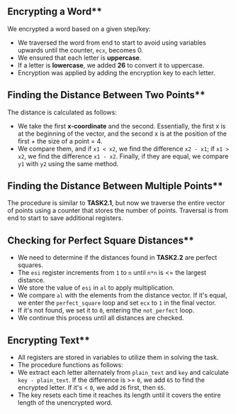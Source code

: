 
## Encrypting a Word**

We encrypted a word based on a given step/key:

- We traversed the word from end to start to avoid using variables upwards until the counter, `ecx`, becomes 0.
- We ensured that each letter is **uppercase**.
- If a letter is **lowercase**, we added **26** to convert it to uppercase.
- Encryption was applied by adding the encryption key to each letter.

## Finding the Distance Between Two Points**

The distance is calculated as follows:
- We take the first **x-coordinate** and the second. Essentially, the first x is at the beginning of the vector, and the second x is at the position of the first + the size of a point = 4.
- We compare them, and if `x1 < x2`, we find the difference `x2 - x1`; if `x1 > x2`, we find the difference `x1 - x2`. Finally, if they are equal, we compare `y1` with `y2` using the same method.

## Finding the Distance Between Multiple Points**

The procedure is similar to **TASK2.1**, but now we traverse the entire vector of points using a counter that stores the number of points. Traversal is from end to start to save additional registers.

## Checking for Perfect Square Distances**

- We need to determine if the distances found in **TASK2.2** are perfect squares.
- The `esi` register increments from `1` to `n` until `n*n` is <= the largest distance.
- We store the value of `esi` in `al` to apply multiplication.
- We compare `al` with the elements from the distance vector. If it's equal, we enter the `perfect_square` loop and set `ecx` to `1` in the final vector.
- If it's not found, we set it to `0`, entering the `not_perfect` loop.
- We continue this process until all distances are checked.

## Encrypting Text**

- All registers are stored in variables to utilize them in solving the task.
- The procedure functions as follows:
- We extract each letter alternately from `plain_text` and `key` and calculate `key - plain_text`. If the difference is >= `0`, we add `65` to find the encrypted letter. If it's < `0`, we add `26` first, then `65`.
- The key resets each time it reaches its length until it covers the entire length of the unencrypted word.
